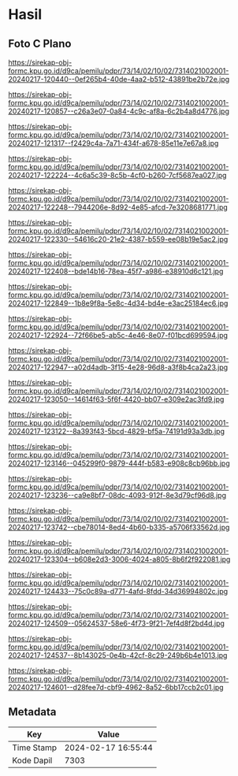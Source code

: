 # Hasil

## Foto C Plano

https://sirekap-obj-formc.kpu.go.id/d9ca/pemilu/pdpr/73/14/02/10/02/7314021002001-20240217-120440--0ef265b4-40de-4aa2-b512-43891be2b72e.jpg

https://sirekap-obj-formc.kpu.go.id/d9ca/pemilu/pdpr/73/14/02/10/02/7314021002001-20240217-120857--c26a3e07-0a84-4c9c-af8a-6c2b4a8d4776.jpg

https://sirekap-obj-formc.kpu.go.id/d9ca/pemilu/pdpr/73/14/02/10/02/7314021002001-20240217-121317--f2429c4a-7a71-434f-a678-85e11e7e67a8.jpg

https://sirekap-obj-formc.kpu.go.id/d9ca/pemilu/pdpr/73/14/02/10/02/7314021002001-20240217-122224--4c6a5c39-8c5b-4cf0-b260-7cf5687ea027.jpg

https://sirekap-obj-formc.kpu.go.id/d9ca/pemilu/pdpr/73/14/02/10/02/7314021002001-20240217-122248--7944206e-8d92-4e85-afcd-7e3208681771.jpg

https://sirekap-obj-formc.kpu.go.id/d9ca/pemilu/pdpr/73/14/02/10/02/7314021002001-20240217-122330--54616c20-21e2-4387-b559-ee08b19e5ac2.jpg

https://sirekap-obj-formc.kpu.go.id/d9ca/pemilu/pdpr/73/14/02/10/02/7314021002001-20240217-122408--bde14b16-78ea-45f7-a986-e38910d6c121.jpg

https://sirekap-obj-formc.kpu.go.id/d9ca/pemilu/pdpr/73/14/02/10/02/7314021002001-20240217-122849--1b8e9f8a-5e8c-4d34-bd4e-e3ac25184ec6.jpg

https://sirekap-obj-formc.kpu.go.id/d9ca/pemilu/pdpr/73/14/02/10/02/7314021002001-20240217-122924--72f66be5-ab5c-4e46-8e07-f01bcd699594.jpg

https://sirekap-obj-formc.kpu.go.id/d9ca/pemilu/pdpr/73/14/02/10/02/7314021002001-20240217-122947--a02d4adb-3f15-4e28-96d8-a3f8b4ca2a23.jpg

https://sirekap-obj-formc.kpu.go.id/d9ca/pemilu/pdpr/73/14/02/10/02/7314021002001-20240217-123050--14614f63-5f6f-4420-bb07-e309e2ac3fd9.jpg

https://sirekap-obj-formc.kpu.go.id/d9ca/pemilu/pdpr/73/14/02/10/02/7314021002001-20240217-123122--8a393f43-5bcd-4829-bf5a-74191d93a3db.jpg

https://sirekap-obj-formc.kpu.go.id/d9ca/pemilu/pdpr/73/14/02/10/02/7314021002001-20240217-123146--045299f0-9879-444f-b583-e908c8cb96bb.jpg

https://sirekap-obj-formc.kpu.go.id/d9ca/pemilu/pdpr/73/14/02/10/02/7314021002001-20240217-123236--ca9e8bf7-08dc-4093-912f-8e3d79cf96d8.jpg

https://sirekap-obj-formc.kpu.go.id/d9ca/pemilu/pdpr/73/14/02/10/02/7314021002001-20240217-123742--cbe78014-8ed4-4b60-b335-a5706f33562d.jpg

https://sirekap-obj-formc.kpu.go.id/d9ca/pemilu/pdpr/73/14/02/10/02/7314021002001-20240217-123304--b608e2d3-3006-4024-a805-8b6f2f922081.jpg

https://sirekap-obj-formc.kpu.go.id/d9ca/pemilu/pdpr/73/14/02/10/02/7314021002001-20240217-124433--75c0c89a-d771-4afd-8fdd-34d36994802c.jpg

https://sirekap-obj-formc.kpu.go.id/d9ca/pemilu/pdpr/73/14/02/10/02/7314021002001-20240217-124509--05624537-58e6-4f73-9f21-7ef4d8f2bd4d.jpg

https://sirekap-obj-formc.kpu.go.id/d9ca/pemilu/pdpr/73/14/02/10/02/7314021002001-20240217-124537--8b143025-0e4b-42cf-8c29-249b6b4e1013.jpg

https://sirekap-obj-formc.kpu.go.id/d9ca/pemilu/pdpr/73/14/02/10/02/7314021002001-20240217-124601--d28fee7d-cbf9-4962-8a52-6bb17ccb2c01.jpg


## Metadata

| Key        | Value               |
| ---------- | ------------------- |
| Time Stamp | 2024-02-17 16:55:44 |
| Kode Dapil | 7303                |



